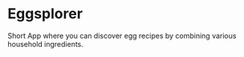 # Eggsplorer
Short App where you can discover egg recipes by combining various household ingredients.
